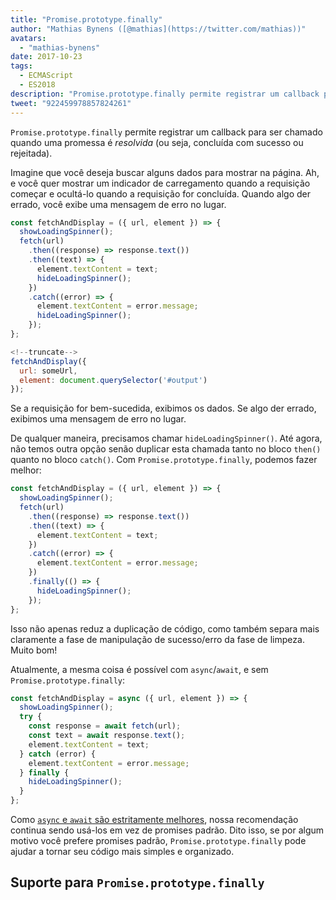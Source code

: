 ```yaml
---
title: "Promise.prototype.finally"
author: "Mathias Bynens ([@mathias](https://twitter.com/mathias))"
avatars: 
  - "mathias-bynens"
date: 2017-10-23
tags: 
  - ECMAScript
  - ES2018
description: "Promise.prototype.finally permite registrar um callback para ser chamado quando uma promessa for resolvida (ou seja, concluída com sucesso ou rejeitada)."
tweet: "922459978857824261"
---
```

`Promise.prototype.finally` permite registrar um callback para ser chamado quando uma promessa é _resolvida_ (ou seja, concluída com sucesso ou rejeitada).

Imagine que você deseja buscar alguns dados para mostrar na página. Ah, e você quer mostrar um indicador de carregamento quando a requisição começar e ocultá-lo quando a requisição for concluída. Quando algo der errado, você exibe uma mensagem de erro no lugar.

```js
const fetchAndDisplay = ({ url, element }) => {
  showLoadingSpinner();
  fetch(url)
    .then((response) => response.text())
    .then((text) => {
      element.textContent = text;
      hideLoadingSpinner();
    })
    .catch((error) => {
      element.textContent = error.message;
      hideLoadingSpinner();
    });
};

<!--truncate-->
fetchAndDisplay({
  url: someUrl,
  element: document.querySelector('#output')
});
```

Se a requisição for bem-sucedida, exibimos os dados. Se algo der errado, exibimos uma mensagem de erro no lugar.

De qualquer maneira, precisamos chamar `hideLoadingSpinner()`. Até agora, não temos outra opção senão duplicar esta chamada tanto no bloco `then()` quanto no bloco `catch()`. Com `Promise.prototype.finally`, podemos fazer melhor:

```js
const fetchAndDisplay = ({ url, element }) => {
  showLoadingSpinner();
  fetch(url)
    .then((response) => response.text())
    .then((text) => {
      element.textContent = text;
    })
    .catch((error) => {
      element.textContent = error.message;
    })
    .finally(() => {
      hideLoadingSpinner();
    });
};
```

Isso não apenas reduz a duplicação de código, como também separa mais claramente a fase de manipulação de sucesso/erro da fase de limpeza. Muito bom!

Atualmente, a mesma coisa é possível com `async`/`await`, e sem `Promise.prototype.finally`:

```js
const fetchAndDisplay = async ({ url, element }) => {
  showLoadingSpinner();
  try {
    const response = await fetch(url);
    const text = await response.text();
    element.textContent = text;
  } catch (error) {
    element.textContent = error.message;
  } finally {
    hideLoadingSpinner();
  }
};
```

Como [`async` e `await` são estritamente melhores](https://mathiasbynens.be/notes/async-stack-traces), nossa recomendação continua sendo usá-los em vez de promises padrão. Dito isso, se por algum motivo você prefere promises padrão, `Promise.prototype.finally` pode ajudar a tornar seu código mais simples e organizado.

## Suporte para `Promise.prototype.finally`

<feature-support chrome="63 /blog/v8-release-63"
                 firefox="58"
                 safari="11.1"
                 nodejs="10"
                 babel="yes https://github.com/zloirock/core-js#ecmascript-promise"></feature-support>
